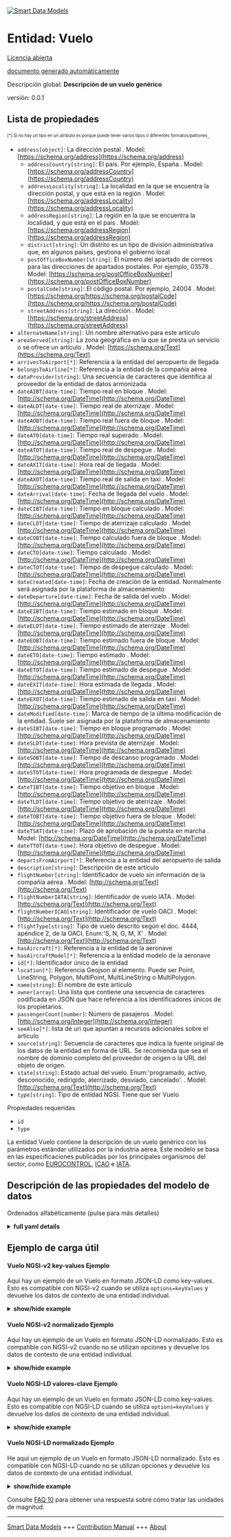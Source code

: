 <!-- 10-Header -->    
[![Smart Data Models](https://smartdatamodels.org/wp-content/uploads/2022/01/SmartDataModels_logo.png "Logo")](https://smartdatamodels.org)    
Entidad: Vuelo    
==============<!-- /10-Header -->    
<!-- 15-License -->    
[Licencia abierta](https://github.com/smart-data-models//dataModel.Aeronautics/blob/master/Flight/LICENSE.md)    
[documento generado automáticamente](https://docs.google.com/presentation/d/e/2PACX-1vTs-Ng5dIAwkg91oTTUdt8ua7woBXhPnwavZ0FxgR8BsAI_Ek3C5q97Nd94HS8KhP-r_quD4H0fgyt3/pub?start=false&loop=false&delayms=3000#slide=id.gb715ace035_0_60)    
<!-- /15-License -->    
<!-- 20-Description -->    
Descripción global: **Descripción de un vuelo genérico**    
versión: 0.0.1    
<!-- /20-Description -->    
<!-- 30-PropertiesList -->    
## Lista de propiedades    
<sup><sub>[*] Si no hay un tipo en un atributo es porque puede tener varios tipos o diferentes formatos/patrones</sub></sup>.    
- `address[object]`: La dirección postal  . Model: [https://schema.org/address](https://schema.org/address)	- `addressCountry[string]`: El país. Por ejemplo, España  . Model: [https://schema.org/addressCountry](https://schema.org/addressCountry)    
	- `addressLocality[string]`: La localidad en la que se encuentra la dirección postal, y que está en la región  . Model: [https://schema.org/addressLocality](https://schema.org/addressLocality)    
	- `addressRegion[string]`: La región en la que se encuentra la localidad, y que está en el país  . Model: [https://schema.org/addressRegion](https://schema.org/addressRegion)    
	- `district[string]`: Un distrito es un tipo de división administrativa que, en algunos países, gestiona el gobierno local      
	- `postOfficeBoxNumber[string]`: El número del apartado de correos para las direcciones de apartados postales. Por ejemplo, 03578  . Model: [https://schema.org/postOfficeBoxNumber](https://schema.org/postOfficeBoxNumber)    
	- `postalCode[string]`: El código postal. Por ejemplo, 24004  . Model: [https://schema.org/https://schema.org/postalCode](https://schema.org/https://schema.org/postalCode)    
	- `streetAddress[string]`: La dirección  . Model: [https://schema.org/streetAddress](https://schema.org/streetAddress)    
- `alternateName[string]`: Un nombre alternativo para este artículo  - `areaServed[string]`: La zona geográfica en la que se presta un servicio o se ofrece un artículo  . Model: [https://schema.org/Text](https://schema.org/Text)- `arrivesToAirport[*]`: Referencia a la entidad del aeropuerto de llegada  - `belongsToAirline[*]`: Referencia a la entidad de la compañía aérea  - `dataProvider[string]`: Una secuencia de caracteres que identifica al proveedor de la entidad de datos armonizada  - `dateAIBT[date-time]`: Tiempo real en bloque  . Model: [http://schema.org/DateTime](http://schema.org/DateTime)- `dateALDT[date-time]`: Tiempo real de aterrizaje  . Model: [http://schema.org/DateTime](http://schema.org/DateTime)- `dateAOBT[date-time]`: Tiempo real fuera de bloque  . Model: [http://schema.org/DateTime](http://schema.org/DateTime)- `dateATO[date-time]`: Tiempo real superado  . Model: [http://schema.org/DateTime](http://schema.org/DateTime)- `dateATOT[date-time]`: Tiempo real de despegue  . Model: [http://schema.org/DateTime](http://schema.org/DateTime)- `dateAXIT[date-time]`: Hora real de llegada  . Model: [http://schema.org/DateTime](http://schema.org/DateTime)- `dateAXOT[date-time]`: Tiempo real de salida en taxi  . Model: [http://schema.org/DateTime](http://schema.org/DateTime)- `dateArrival[date-time]`: Fecha de llegada del vuelo  . Model: [http://schema.org/DateTime](http://schema.org/DateTime)- `dateCIBT[date-time]`: Tiempo en bloque calculado  . Model: [http://schema.org/DateTime](http://schema.org/DateTime)- `dateCLDT[date-time]`: Tiempo de aterrizaje calculado  . Model: [http://schema.org/DateTime](http://schema.org/DateTime)- `dateCOBT[date-time]`: Tiempo calculado fuera de bloque  . Model: [http://schema.org/DateTime](http://schema.org/DateTime)- `dateCTO[date-time]`: Tiempo calculado  . Model: [http://schema.org/DateTime](http://schema.org/DateTime)- `dateCTOT[date-time]`: Tiempo de despegue calculado  . Model: [http://schema.org/DateTime](http://schema.org/DateTime)- `dateCreated[date-time]`: Fecha de creación de la entidad. Normalmente será asignada por la plataforma de almacenamiento  - `dateDeparture[date-time]`: Fecha de salida del vuelo  . Model: [http://schema.org/DateTime](http://schema.org/DateTime)- `dateEIBT[date-time]`: Tiempo estimado en bloque  . Model: [http://schema.org/DateTime](http://schema.org/DateTime)- `dateELDT[date-time]`: Tiempo estimado de aterrizaje  . Model: [http://schema.org/DateTime](http://schema.org/DateTime)- `dateEOBT[date-time]`: Tiempo estimado fuera de bloque  . Model: [http://schema.org/DateTime](http://schema.org/DateTime)- `dateETO[date-time]`: Tiempo estimado  . Model: [http://schema.org/DateTime](http://schema.org/DateTime)- `dateETOT[date-time]`: Tiempo estimado de despegue  . Model: [http://schema.org/DateTime](http://schema.org/DateTime)- `dateEXIT[date-time]`: Hora estimada de llegada  . Model: [http://schema.org/DateTime](http://schema.org/DateTime)- `dateEXOT[date-time]`: Tiempo estimado de salida en taxi  . Model: [http://schema.org/DateTime](http://schema.org/DateTime)- `dateModified[date-time]`: Marca de tiempo de la última modificación de la entidad. Suele ser asignada por la plataforma de almacenamiento  - `dateSIBT[date-time]`: Tiempo en bloque programado  . Model: [http://schema.org/DateTime](http://schema.org/DateTime)- `dateSLDT[date-time]`: Hora prevista de aterrizaje  . Model: [http://schema.org/DateTime](http://schema.org/DateTime)- `dateSOBT[date-time]`: Tiempo de descanso programado  . Model: [http://schema.org/DateTime](http://schema.org/DateTime)- `dateSTOT[date-time]`: Hora programada de despegue  . Model: [http://schema.org/DateTime](http://schema.org/DateTime)- `dateTIBT[date-time]`: Tiempo objetivo en bloque  . Model: [http://schema.org/DateTime](http://schema.org/DateTime)- `dateTLDT[date-time]`: Tiempo objetivo de aterrizaje  . Model: [http://schema.org/DateTime](http://schema.org/DateTime)- `dateTOBT[date-time]`: Tiempo objetivo fuera de bloque  . Model: [http://schema.org/DateTime](http://schema.org/DateTime)- `dateTSAT[date-time]`: Plazo de aprobación de la puesta en marcha  . Model: [http://schema.org/DateTime](http://schema.org/DateTime)- `dateTTOT[date-time]`: Hora objetivo de despegue  . Model: [http://schema.org/DateTime](http://schema.org/DateTime)- `departsFromAirport[*]`: Referencia a la entidad del aeropuerto de salida  - `description[string]`: Descripción de este artículo  - `flightNumber[string]`: Identificador de vuelo sin información de la compañía aérea  . Model: [http://schema.org/Text](http://schema.org/Text)- `flightNumberIATA[string]`: Identificador de vuelo IATA  . Model: [http://schema.org/Text](http://schema.org/Text)- `flightNumberICAO[string]`: Identificador de vuelo OACI  . Model: [http://schema.org/Text](http://schema.org/Text)- `flightType[string]`: Tipo de vuelo descrito según el doc. 4444, apéndice 2, de la OACI. Enum:'S, N, G, M, X'  . Model: [http://schema.org/Text](http://schema.org/Text)- `hasAircraft[*]`: Referencia a la entidad de la aeronave  - `hasAircraftModel[*]`: Referencia a la entidad modelo de la aeronave  - `id[*]`: Identificador único de la entidad  - `location[*]`: Referencia Geojson al elemento. Puede ser Point, LineString, Polygon, MultiPoint, MultiLineString o MultiPolygon.  - `name[string]`: El nombre de este artículo  - `owner[array]`: Una lista que contiene una secuencia de caracteres codificada en JSON que hace referencia a los identificadores únicos de los propietarios.  - `passengerCount[number]`: Número de pasajeros  . Model: [http://schema.org/Integer](http://schema.org/Integer)- `seeAlso[*]`: lista de uri que apuntan a recursos adicionales sobre el artículo  - `source[string]`: Secuencia de caracteres que indica la fuente original de los datos de la entidad en forma de URL. Se recomienda que sea el nombre de dominio completo del proveedor de origen o la URL del objeto de origen.  - `state[string]`: Estado actual del vuelo. Enum:'programado, activo, desconocido, redirigido, aterrizado, desviado, cancelado'.  . Model: [http://schema.org/Text](http://schema.org/Text)- `type[string]`: Tipo de entidad NGSI. Tiene que ser Vuelo  <!-- /30-PropertiesList -->    
<!-- 35-RequiredProperties -->    
Propiedades requeridas    
- `id`  - `type`  <!-- /35-RequiredProperties -->    
<!-- 40-RequiredProperties -->    
La entidad Vuelo contiene la descripción de un vuelo genérico con los parámetros estándar utilizados por la industria aérea. Este modelo se basa en las especificaciones publicadas por los principales organismos del sector, como [EUROCONTROL](https://www.eurocontrol.int/), [ICAO](https://www.icao.int/) e [IATA](https://www.iata.org/).    
<!-- /40-RequiredProperties -->    
<!-- 50-DataModelHeader -->    
## Descripción de las propiedades del modelo de datos    
Ordenados alfabéticamente (pulse para más detalles)    
<!-- /50-DataModelHeader -->    
<!-- 60-ModelYaml -->    
<details><summary><strong>full yaml details</strong></summary>      
```yaml    
Flight:      
  description: A description of a generic flight      
  properties:      
    address:      
      description: The mailing address      
      properties:      
        addressCountry:      
          description: 'The country. For example, Spain'      
          type: string      
          x-ngsi:      
            model: https://schema.org/addressCountry      
            type: Property      
        addressLocality:      
          description: 'The locality in which the street address is, and which is in the region'      
          type: string      
          x-ngsi:      
            model: https://schema.org/addressLocality      
            type: Property      
        addressRegion:      
          description: 'The region in which the locality is, and which is in the country'      
          type: string      
          x-ngsi:      
            model: https://schema.org/addressRegion      
            type: Property      
        district:      
          description: 'A district is a type of administrative division that, in some countries, is managed by the local government'      
          type: string      
          x-ngsi:      
            type: Property      
        postOfficeBoxNumber:      
          description: 'The post office box number for PO box addresses. For example, 03578'      
          type: string      
          x-ngsi:      
            model: https://schema.org/postOfficeBoxNumber      
            type: Property      
        postalCode:      
          description: 'The postal code. For example, 24004'      
          type: string      
          x-ngsi:      
            model: https://schema.org/https://schema.org/postalCode      
            type: Property      
        streetAddress:      
          description: The street address      
          type: string      
          x-ngsi:      
            model: https://schema.org/streetAddress      
            type: Property      
        streetNr:      
          description: Number identifying a specific property on a public street      
          type: string      
          x-ngsi:      
            type: Property      
      type: object      
      x-ngsi:      
        model: https://schema.org/address      
        type: Property      
    alternateName:      
      description: An alternative name for this item      
      type: string      
      x-ngsi:      
        type: Property      
    areaServed:      
      description: The geographic area where a service or offered item is provided      
      type: string      
      x-ngsi:      
        model: https://schema.org/Text      
        type: Property      
    arrivesToAirport:      
      anyOf:      
        - maxLength: 256      
          minLength: 1      
          pattern: ^[\w\-\.\{\}\$\+\*\[\]`|~^@!,:\\]+$      
          type: string      
        - format: uri      
          type: string      
      description: Reference to the arrival airport entity      
      x-ngsi:      
        type: Relationship      
    belongsToAirline:      
      anyOf:      
        - maxLength: 256      
          minLength: 1      
          pattern: ^[\w\-\.\{\}\$\+\*\[\]`|~^@!,:\\]+$      
          type: string      
        - format: uri      
          type: string      
      description: Reference to the airline entity      
      x-ngsi:      
        type: Relationship      
    dataProvider:      
      description: A sequence of characters identifying the provider of the harmonised data entity      
      type: string      
      x-ngsi:      
        type: Property      
    dateAIBT:      
      description: Actual In-Block Time      
      format: date-time      
      type: string      
      x-ngsi:      
        model: http://schema.org/DateTime      
        type: Property      
    dateALDT:      
      description: Actual Landing Time      
      format: date-time      
      type: string      
      x-ngsi:      
        model: http://schema.org/DateTime      
        type: Property      
    dateAOBT:      
      description: Actual Off-Block Time      
      format: date-time      
      type: string      
      x-ngsi:      
        model: http://schema.org/DateTime      
        type: Property      
    dateATO:      
      description: Actual Time Over      
      format: date-time      
      type: string      
      x-ngsi:      
        model: http://schema.org/DateTime      
        type: Property      
    dateATOT:      
      description: Actual Take-Off Time      
      format: date-time      
      type: string      
      x-ngsi:      
        model: http://schema.org/DateTime      
        type: Property      
    dateAXIT:      
      description: Actual Taxi-In Time      
      format: date-time      
      type: string      
      x-ngsi:      
        model: http://schema.org/DateTime      
        type: Property      
    dateAXOT:      
      description: Actual Taxi-Out Time      
      format: date-time      
      type: string      
      x-ngsi:      
        model: http://schema.org/DateTime      
        type: Property      
    dateArrival:      
      description: Arrival date of the flight      
      format: date-time      
      type: string      
      x-ngsi:      
        model: http://schema.org/DateTime      
        type: Property      
    dateCIBT:      
      description: Calculated In-Block Time      
      format: date-time      
      type: string      
      x-ngsi:      
        model: http://schema.org/DateTime      
        type: Property      
    dateCLDT:      
      description: Calculated Landing Time      
      format: date-time      
      type: string      
      x-ngsi:      
        model: http://schema.org/DateTime      
        type: Property      
    dateCOBT:      
      description: Calculated Off-Block Time      
      format: date-time      
      type: string      
      x-ngsi:      
        model: http://schema.org/DateTime      
        type: Property      
    dateCTO:      
      description: Calculated Time Over      
      format: date-time      
      type: string      
      x-ngsi:      
        model: http://schema.org/DateTime      
        type: Property      
    dateCTOT:      
      description: Calculated Take-Off Time      
      format: date-time      
      type: string      
      x-ngsi:      
        model: http://schema.org/DateTime      
        type: Property      
    dateCreated:      
      description: Entity creation timestamp. This will usually be allocated by the storage platform      
      format: date-time      
      type: string      
      x-ngsi:      
        type: Property      
    dateDeparture:      
      description: Departure date of the flight      
      format: date-time      
      type: string      
      x-ngsi:      
        model: http://schema.org/DateTime      
        type: Property      
    dateEIBT:      
      description: Estimated In-Block Time      
      format: date-time      
      type: string      
      x-ngsi:      
        model: http://schema.org/DateTime      
        type: Property      
    dateELDT:      
      description: Estimated Landing Time      
      format: date-time      
      type: string      
      x-ngsi:      
        model: http://schema.org/DateTime      
        type: Property      
    dateEOBT:      
      description: Estimated Off-Block Time      
      format: date-time      
      type: string      
      x-ngsi:      
        model: http://schema.org/DateTime      
        type: Property      
    dateETO:      
      description: Estimated Time Over      
      format: date-time      
      type: string      
      x-ngsi:      
        model: http://schema.org/DateTime      
        type: Property      
    dateETOT:      
      description: Estimated Take-Off Time      
      format: date-time      
      type: string      
      x-ngsi:      
        model: http://schema.org/DateTime      
        type: Property      
    dateEXIT:      
      description: Estimated Taxi-In Time      
      format: date-time      
      type: string      
      x-ngsi:      
        model: http://schema.org/DateTime      
        type: Property      
    dateEXOT:      
      description: Estimated Taxi-Out Time      
      format: date-time      
      type: string      
      x-ngsi:      
        model: http://schema.org/DateTime      
        type: Property      
    dateModified:      
      description: Timestamp of the last modification of the entity. This will usually be allocated by the storage platform      
      format: date-time      
      type: string      
      x-ngsi:      
        type: Property      
    dateSIBT:      
      description: Scheduled In-Block Time      
      format: date-time      
      type: string      
      x-ngsi:      
        model: http://schema.org/DateTime      
        type: Property      
    dateSLDT:      
      description: Scheduled Landing Time      
      format: date-time      
      type: string      
      x-ngsi:      
        model: http://schema.org/DateTime      
        type: Property      
    dateSOBT:      
      description: Scheduled Off-Block Time      
      format: date-time      
      type: string      
      x-ngsi:      
        model: http://schema.org/DateTime      
        type: Property      
    dateSTOT:      
      description: Scheduled Take-Off Time      
      format: date-time      
      type: string      
      x-ngsi:      
        model: http://schema.org/DateTime      
        type: Property      
    dateTIBT:      
      description: Target In-Block Time      
      format: date-time      
      type: string      
      x-ngsi:      
        model: http://schema.org/DateTime      
        type: Property      
    dateTLDT:      
      description: Target Landing Time      
      format: date-time      
      type: string      
      x-ngsi:      
        model: http://schema.org/DateTime      
        type: Property      
    dateTOBT:      
      description: Target Off-Block Time      
      format: date-time      
      type: string      
      x-ngsi:      
        model: http://schema.org/DateTime      
        type: Property      
    dateTSAT:      
      description: Target Start Up Approval Time      
      format: date-time      
      type: string      
      x-ngsi:      
        model: http://schema.org/DateTime      
        type: Property      
    dateTTOT:      
      description: Target Take-Off Time      
      format: date-time      
      type: string      
      x-ngsi:      
        model: http://schema.org/DateTime      
        type: Property      
    departsFromAirport:      
      anyOf:      
        - maxLength: 256      
          minLength: 1      
          pattern: ^[\w\-\.\{\}\$\+\*\[\]`|~^@!,:\\]+$      
          type: string      
        - format: uri      
          type: string      
      description: Reference to the departure airport entity      
      x-ngsi:      
        type: Relationship      
    description:      
      description: A description of this item      
      type: string      
      x-ngsi:      
        type: Property      
    flightNumber:      
      description: Flight identifier without information of airline      
      pattern: ^[A-Z0-9]{1,}$      
      type: string      
      x-ngsi:      
        model: http://schema.org/Text      
        type: Property      
    flightNumberIATA:      
      description: IATA flight identifier      
      pattern: ^[A-Z0-9]{3,}$      
      type: string      
      x-ngsi:      
        model: http://schema.org/Text      
        type: Property      
    flightNumberICAO:      
      description: ICAO flight identifier      
      pattern: ^[A-Z]{3}[A-Z0-9]{1,}$      
      type: string      
      x-ngsi:      
        model: http://schema.org/Text      
        type: Property      
    flightType:      
      description: 'Flight type described as ICAO doc 4444 Appendix 2. Enum:''S, N, G, M, X'''      
      enum:      
        - S      
        - N      
        - G      
        - M      
        - X      
      type: string      
      x-ngsi:      
        model: http://schema.org/Text      
        type: Property      
    hasAircraft:      
      anyOf:      
        - maxLength: 256      
          minLength: 1      
          pattern: ^[\w\-\.\{\}\$\+\*\[\]`|~^@!,:\\]+$      
          type: string      
        - format: uri      
          type: string      
      description: Reference to the aircraft entity      
      x-ngsi:      
        type: Relationship      
    hasAircraftModel:      
      anyOf:      
        - maxLength: 256      
          minLength: 1      
          pattern: ^[\w\-\.\{\}\$\+\*\[\]`|~^@!,:\\]+$      
          type: string      
        - format: uri      
          type: string      
      description: Reference to the aircraft model entity      
      x-ngsi:      
        type: Relationship      
    id:      
      anyOf:      
        - description: Identifier format of any NGSI entity      
          maxLength: 256      
          minLength: 1      
          pattern: ^[\w\-\.\{\}\$\+\*\[\]`|~^@!,:\\]+$      
          type: string      
          x-ngsi:      
            type: Property      
        - description: Identifier format of any NGSI entity      
          format: uri      
          type: string      
          x-ngsi:      
            type: Property      
      description: Unique identifier of the entity      
      x-ngsi:      
        type: Property      
    location:      
      description: 'Geojson reference to the item. It can be Point, LineString, Polygon, MultiPoint, MultiLineString or MultiPolygon'      
      oneOf:      
        - description: Geojson reference to the item. Point      
          properties:      
            bbox:      
              items:      
                type: number      
              minItems: 4      
              type: array      
            coordinates:      
              items:      
                type: number      
              minItems: 2      
              type: array      
            type:      
              enum:      
                - Point      
              type: string      
          required:      
            - type      
            - coordinates      
          title: GeoJSON Point      
          type: object      
          x-ngsi:      
            type: GeoProperty      
        - description: Geojson reference to the item. LineString      
          properties:      
            bbox:      
              items:      
                type: number      
              minItems: 4      
              type: array      
            coordinates:      
              items:      
                items:      
                  type: number      
                minItems: 2      
                type: array      
              minItems: 2      
              type: array      
            type:      
              enum:      
                - LineString      
              type: string      
          required:      
            - type      
            - coordinates      
          title: GeoJSON LineString      
          type: object      
          x-ngsi:      
            type: GeoProperty      
        - description: Geojson reference to the item. Polygon      
          properties:      
            bbox:      
              items:      
                type: number      
              minItems: 4      
              type: array      
            coordinates:      
              items:      
                items:      
                  items:      
                    type: number      
                  minItems: 2      
                  type: array      
                minItems: 4      
                type: array      
              type: array      
            type:      
              enum:      
                - Polygon      
              type: string      
          required:      
            - type      
            - coordinates      
          title: GeoJSON Polygon      
          type: object      
          x-ngsi:      
            type: GeoProperty      
        - description: Geojson reference to the item. MultiPoint      
          properties:      
            bbox:      
              items:      
                type: number      
              minItems: 4      
              type: array      
            coordinates:      
              items:      
                items:      
                  type: number      
                minItems: 2      
                type: array      
              type: array      
            type:      
              enum:      
                - MultiPoint      
              type: string      
          required:      
            - type      
            - coordinates      
          title: GeoJSON MultiPoint      
          type: object      
          x-ngsi:      
            type: GeoProperty      
        - description: Geojson reference to the item. MultiLineString      
          properties:      
            bbox:      
              items:      
                type: number      
              minItems: 4      
              type: array      
            coordinates:      
              items:      
                items:      
                  items:      
                    type: number      
                  minItems: 2      
                  type: array      
                minItems: 2      
                type: array      
              type: array      
            type:      
              enum:      
                - MultiLineString      
              type: string      
          required:      
            - type      
            - coordinates      
          title: GeoJSON MultiLineString      
          type: object      
          x-ngsi:      
            type: GeoProperty      
        - description: Geojson reference to the item. MultiLineString      
          properties:      
            bbox:      
              items:      
                type: number      
              minItems: 4      
              type: array      
            coordinates:      
              items:      
                items:      
                  items:      
                    items:      
                      type: number      
                    minItems: 2      
                    type: array      
                  minItems: 4      
                  type: array      
                type: array      
              type: array      
            type:      
              enum:      
                - MultiPolygon      
              type: string      
          required:      
            - type      
            - coordinates      
          title: GeoJSON MultiPolygon      
          type: object      
          x-ngsi:      
            type: GeoProperty      
      x-ngsi:      
        type: GeoProperty      
    name:      
      description: The name of this item      
      type: string      
      x-ngsi:      
        type: Property      
    owner:      
      description: A List containing a JSON encoded sequence of characters referencing the unique Ids of the owner(s)      
      items:      
        anyOf:      
          - description: Identifier format of any NGSI entity      
            maxLength: 256      
            minLength: 1      
            pattern: ^[\w\-\.\{\}\$\+\*\[\]`|~^@!,:\\]+$      
            type: string      
            x-ngsi:      
              type: Property      
          - description: Identifier format of any NGSI entity      
            format: uri      
            type: string      
            x-ngsi:      
              type: Property      
        description: Unique identifier of the entity      
        x-ngsi:      
          type: Property      
      type: array      
      x-ngsi:      
        type: Property      
    passengerCount:      
      description: Number of flight passengers      
      minimum: 0      
      type: number      
      x-ngsi:      
        model: http://schema.org/Integer      
        type: Property      
    seeAlso:      
      description: list of uri pointing to additional resources about the item      
      oneOf:      
        - items:      
            format: uri      
            type: string      
          minItems: 1      
          type: array      
        - format: uri      
          type: string      
      x-ngsi:      
        type: Property      
    source:      
      description: 'A sequence of characters giving the original source of the entity data as a URL. Recommended to be the fully qualified domain name of the source provider, or the URL to the source object'      
      type: string      
      x-ngsi:      
        type: Property      
    state:      
      description: 'Current state of the flight. Enum:''scheduled, active, unknown, redirected, landed, diverted, cancelled'''      
      enum:      
        - scheduled      
        - active      
        - unknown      
        - redirected      
        - landed      
        - diverted      
        - cancelled      
      type: string      
      x-ngsi:      
        model: http://schema.org/Text      
        type: Property      
    type:      
      description: NGSI Entity type. It has to be Flight      
      enum:      
        - Flight      
      type: string      
      x-ngsi:      
        type: Property      
  required:      
    - id      
    - type      
  type: object      
  x-derived-from: ""      
  x-disclaimer: 'Redistribution and use in source and binary forms, with or without modification, are permitted  provided that the license conditions are met. Copyleft (c) 2022 Contributors to Smart Data Models Program'      
  x-license-url: https://github.com/smart-data-models/dataModel.Aeronautics/blob/master/Flight/LICENSE.md      
  x-model-schema: https://smart-data-models.github.io/dataModel.Aeronautics/Flight/schema.json      
  x-model-tags: ""      
  x-version: 0.0.1      
```    
</details>      
<!-- /60-ModelYaml -->    
<!-- 70-MiddleNotes -->    
<!-- /70-MiddleNotes -->    
<!-- 80-Examples -->    
## Ejemplo de carga útil    
#### Vuelo NGSI-v2 key-values Ejemplo    
Aquí hay un ejemplo de un Vuelo en formato JSON-LD como key-values. Esto es compatible con NGSI-v2 cuando se utiliza `options=keyValues` y devuelve los datos de contexto de una entidad individual.    
<details><summary><strong>show/hide example</strong></summary>      
```json  
{  
  "id": "flight-3732",  
  "type": "Flight",  
  "flightNumber": "3732",  
  "flightNumberIATA": "SN3732",  
  "flightNumberICAO": "BEL3732",  
  "flightType": "G",  
  "state": "active",  
  "passengerCount": 25,  
  "dateDeparture": "2018-12-01T10:40:01.00Z",  
  "dateArrival": "2018-12-01T12:40:01.00Z",  
  "dateSOBT": "2018-12-01T10:40:01.00Z",  
  "dateSTOT": "2018-12-01T10:45:01.00Z",  
  "dateSLDT": "2018-12-01T12:35:01.00Z",  
  "dateSIBT": "2018-12-01T12:40:01.00Z",  
  "hasAircraft": "aircraft-ABCDE",  
  "hasAircraftModel": "aircraftModel-AirbusA310-200",  
  "departsFromAirport": "airport-BMA",  
  "arrivesToAirport": "airport-MAD",  
  "belongsToAirline": "airline-SN"  
}  
```  
</details>    
#### Vuelo NGSI-v2 normalizado Ejemplo    
Aquí hay un ejemplo de un Vuelo en formato JSON-LD normalizado. Esto es compatible con NGSI-v2 cuando no se utilizan opciones y devuelve los datos de contexto de una entidad individual.    
<details><summary><strong>show/hide example</strong></summary>      
```json  
{  
  "id": "flight-3732",  
  "type": "Flight",  
  "flightNumber": {  
    "type": "Text",  
    "value": "3732"  
  },  
  "flightNumberIATA": {  
    "type": "Text",  
    "value": "SN3732"  
  },  
  "flightNumberICAO": {  
    "type": "Text",  
    "value": "BEL3732"  
  },  
  "flightType": {  
    "type": "Text",  
    "value": "G"  
  },  
  "state": {  
    "type": "Text",  
    "value": "active"  
  },  
  "passengerCount": {  
    "type": "Number",  
    "value": 25  
  },  
  "dateDeparture": {  
    "type": "DateTime",  
    "value": "2018-12-01T10:40:01.00Z"  
  },  
  "dateArrival": {  
    "type": "DateTime",  
    "value": "2018-12-01T12:40:01.00Z"  
  },  
  "dateSOBT": {  
    "type": "DateTime",  
    "value": "2018-12-01T10:40:01.00Z"  
  },  
  "dateSTOT": {  
    "type": "DateTime",  
    "value": "2018-12-01T10:45:01.00Z"  
  },  
  "dateSLDT": {  
    "type": "DateTime",  
    "value": "2018-12-01T12:35:01.00Z"  
  },  
  "dateSIBT": {  
    "type": "DateTime",  
    "value": "2018-12-01T12:40:01.00Z"  
  },  
  "hasAircraft": {  
    "type": "Text",  
    "value": "aircraft-ABCDE"  
  },  
  "hasAircraftModel": {  
    "type": "Text",  
    "value": "aircraftModel-AirbusA310-200"  
  },  
  "departsFromAirport": {  
    "type": "Text",  
    "value": "airport-BMA"  
  },  
  "arrivesToAirport": {  
    "type": "Text",  
    "value": "airport-MAD"  
  },  
  "belongsToAirline": {  
    "type": "Text",  
    "value": "airline-SN"  
  }  
}  
```  
</details>    
#### Vuelo NGSI-LD valores-clave Ejemplo    
Aquí hay un ejemplo de un Vuelo en formato JSON-LD como key-values. Esto es compatible con NGSI-LD cuando se utiliza `options=keyValues` y devuelve los datos de contexto de una entidad individual.    
<details><summary><strong>show/hide example</strong></summary>      
```json  
{  
  "id": "urn:ngsi-ld:Flight:flight-3732",  
  "type": "Flight",  
  "arrivesToAirport": "urn:ngsi-ld:Airline:airport-MAD",  
  "belongsToAirline": "urn:ngsi-ld:Airline:airline-SN",  
  "dateArrival": "2018-12-01T12:40:01.00Z",  
  "dateDeparture": "2018-12-01T10:40:01.00Z",  
  "dateSIBT": "2018-12-01T12:40:01.00Z",  
  "dateSLDT": "2018-12-01T12:35:01.00Z",  
  "dateSOBT": "2018-12-01T10:40:01.00Z",  
  "dateSTOT": "2018-12-01T10:45:01.00Z",  
  "departsFromAirport": "urn:ngsi-ld:Airline:airport-BMA",  
  "flightNumber": "3732",  
  "flightNumberIATA": "SN3732",  
  "flightNumberICAO": "BEL3732",  
  "flightType": "G",  
  "hasAircraft": "urn:ngsi-ld:Aircraft:aircraft-ABCDE",  
  "hasAircraftModel": "urn:ngsi-ld:AircraftModel:aircraftModel-AirbusA310-200",  
  "passengerCount": 25,  
  "state": "active",  
  "@context": [  
    "https://uri.etsi.org/ngsi-ld/v1/ngsi-ld-core-context.jsonld",  
    "https://raw.githubusercontent.com/smart-data-models/dataModel.Aeronautics/master/context.jsonld"  
  ]  
}  
```  
</details>    
#### Vuelo NGSI-LD normalizado Ejemplo    
He aquí un ejemplo de un Vuelo en formato JSON-LD normalizado. Esto es compatible con NGSI-LD cuando no se utilizan opciones y devuelve los datos de contexto de una entidad individual.    
<details><summary><strong>show/hide example</strong></summary>      
```json  
{  
    "id": "urn:ngsi-ld:Flight:flight-3732",  
    "type": "Flight",  
    "arrivesToAirport": {  
        "type": "Relationship",  
        "object": "urn:ngsi-ld:Airline:airport-MAD"  
    },  
    "belongsToAirline": {  
        "type": "Relationship",  
        "object": "urn:ngsi-ld:Airline:airline-SN"  
    },  
    "dateArrival": {  
        "type": "Property",  
        "value": {  
            "@type": "DateTime",  
            "@value": "2018-12-01T12:40:01.00Z"  
        }  
    },  
    "dateDeparture": {  
        "type": "Property",  
        "value": {  
            "@type": "DateTime",  
            "@value": "2018-12-01T10:40:01.00Z"  
        }  
    },  
    "dateSIBT": {  
        "type": "Property",  
        "value": {  
            "@type": "DateTime",  
            "@value": "2018-12-01T12:40:01.00Z"  
        }  
    },  
    "dateSLDT": {  
        "type": "Property",  
        "value": {  
            "@type": "DateTime",  
            "@value": "2018-12-01T12:35:01.00Z"  
        }  
    },  
    "dateSOBT": {  
        "type": "Property",  
        "value": {  
            "@type": "DateTime",  
            "@value": "2018-12-01T10:40:01.00Z"  
        }  
    },  
    "dateSTOT": {  
        "type": "Property",  
        "value": {  
            "@type": "DateTime",  
            "@value": "2018-12-01T10:45:01.00Z"  
        }  
    },  
    "departsFromAirport": {  
        "type": "Relationship",  
        "object": "urn:ngsi-ld:Airline:airport-BMA"  
    },  
    "flightNumber": {  
        "type": "Property",  
        "value": "3732"  
    },  
    "flightNumberIATA": {  
        "type": "Property",  
        "value": "SN3732"  
    },  
    "flightNumberICAO": {  
        "type": "Property",  
        "value": "BEL3732"  
    },  
    "flightType": {  
        "type": "Property",  
        "value": "G"  
    },  
    "hasAircraft": {  
        "type": "Relationship",  
        "object": "urn:ngsi-ld:Aircraft:aircraft-ABCDE"  
    },  
    "hasAircraftModel": {  
        "type": "Relationship",  
        "object": "urn:ngsi-ld:AircraftModel:aircraftModel-AirbusA310-200"  
    },  
    "passengerCount": {  
        "type": "Property",  
        "value": 25  
    },  
    "state": {  
        "type": "Property",  
        "value": "active"  
    },  
    "@context": [  
        "https://uri.etsi.org/ngsi-ld/v1/ngsi-ld-core-context.jsonld",  
        "https://raw.githubusercontent.com/smart-data-models/dataModel.Aeronautics/master/context.jsonld"  
    ]  
}  
```  
</details><!-- /80-Examples -->    
<!-- 90-FooterNotes -->    
<!-- /90-FooterNotes -->    
<!-- 95-Units -->    
Consulte [FAQ 10](https://smartdatamodels.org/index.php/faqs/) para obtener una respuesta sobre cómo tratar las unidades de magnitud.    
<!-- /95-Units -->    
<!-- 97-LastFooter -->    
---    
[Smart Data Models](https://smartdatamodels.org) +++ [Contribution Manual](https://bit.ly/contribution_manual) +++ [About](https://bit.ly/Introduction_SDM)<!-- /97-LastFooter -->    

